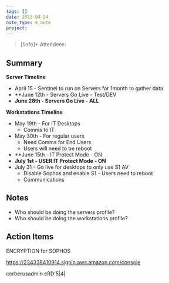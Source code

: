 ```yaml
---
tags: []
date: 2023-04-24
note_type: m_note
project:
---
```


> [!info]+
>Attendees: 


## Summary
**Server  Timeline**
* April 15 - Sentinel to run on Servers for 1month to gather data
* **June 12th - Servers Go Live - Test/DEV
* **June 28th - Servers Go Live - ALL**

**Workstations Timeline**
* May 19th - For IT Desktops
	* Comms to IT
* May 30th - For regular users
	* Need Comms for End Users
	* Users will need to be reboot
* **June 15th - IT Protect Mode - ON 
* **July 1st - USER IT Protect Mode - ON**
* July 31 - Go live for desktops to only use S1 AV
	* Disable Sophos and enable S1 - Users need to reboot
	* Communications


## Notes
* Who should be doing the servers profile?
* Who should be doing the workstations profile?


## Action Items
ENCRYPTION for SOPHOS

https://234338410914.signin.aws.amazon.com/console

cerberusadmin
eRD'5|4|
